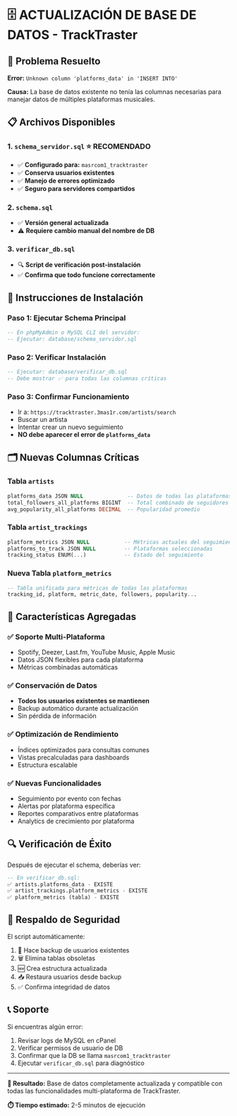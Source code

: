 # 🗄️ ACTUALIZACIÓN DE BASE DE DATOS - TrackTraster

## 🎯 Problema Resuelto
**Error:** `Unknown column 'platforms_data' in 'INSERT INTO'`

**Causa:** La base de datos existente no tenía las columnas necesarias para manejar datos de múltiples plataformas musicales.

## 📋 Archivos Disponibles

### 1. `schema_servidor.sql` ⭐ **RECOMENDADO**
- ✅ **Configurado para:** `masrcom1_tracktraster`
- ✅ **Conserva usuarios existentes**
- ✅ **Manejo de errores optimizado**
- ✅ **Seguro para servidores compartidos**

### 2. `schema.sql` 
- ✅ **Versión general actualizada**
- ⚠️ **Requiere cambio manual del nombre de DB**

### 3. `verificar_db.sql`
- 🔍 **Script de verificación post-instalación**
- ✅ **Confirma que todo funcione correctamente**

## 🚀 Instrucciones de Instalación

### Paso 1: Ejecutar Schema Principal
```sql
-- En phpMyAdmin o MySQL CLI del servidor:
-- Ejecutar: database/schema_servidor.sql
```

### Paso 2: Verificar Instalación
```sql
-- Ejecutar: database/verificar_db.sql
-- Debe mostrar ✅ para todas las columnas críticas
```

### Paso 3: Confirmar Funcionamiento
- Ir a: `https://tracktraster.3mas1r.com/artists/search`
- Buscar un artista
- Intentar crear un nuevo seguimiento
- **NO debe aparecer el error de `platforms_data`**

## 🗂️ Nuevas Columnas Críticas

### Tabla `artists`
```sql
platforms_data JSON NULL              -- Datos de todas las plataformas
total_followers_all_platforms BIGINT  -- Total combinado de seguidores  
avg_popularity_all_platforms DECIMAL  -- Popularidad promedio
```

### Tabla `artist_trackings`
```sql
platform_metrics JSON NULL           -- Métricas actuales del seguimiento
platforms_to_track JSON NULL         -- Plataformas seleccionadas
tracking_status ENUM(...)            -- Estado del seguimiento
```

### Nueva Tabla `platform_metrics`
```sql
-- Tabla unificada para métricas de todas las plataformas
tracking_id, platform, metric_date, followers, popularity...
```

## 🎯 Características Agregadas

### ✅ **Soporte Multi-Plataforma**
- Spotify, Deezer, Last.fm, YouTube Music, Apple Music
- Datos JSON flexibles para cada plataforma
- Métricas combinadas automáticas

### ✅ **Conservación de Datos**
- **Todos los usuarios existentes se mantienen**
- Backup automático durante actualización
- Sin pérdida de información

### ✅ **Optimización de Rendimiento**
- Índices optimizados para consultas comunes
- Vistas precalculadas para dashboards
- Estructura escalable

### ✅ **Nuevas Funcionalidades**
- Seguimiento por evento con fechas
- Alertas por plataforma específica
- Reportes comparativos entre plataformas
- Analytics de crecimiento por plataforma

## 🔍 Verificación de Éxito

Después de ejecutar el schema, deberías ver:

```sql
-- En verificar_db.sql:
✅ artists.platforms_data - EXISTE
✅ artist_trackings.platform_metrics - EXISTE  
✅ platform_metrics (tabla) - EXISTE
```

## 🚨 Respaldo de Seguridad

El script automáticamente:
1. 🔄 Hace backup de usuarios existentes
2. 🗑️ Elimina tablas obsoletas
3. 🆕 Crea estructura actualizada
4. 📥 Restaura usuarios desde backup
5. ✅ Confirma integridad de datos

## 📞 Soporte

Si encuentras algún error:
1. Revisar logs de MySQL en cPanel
2. Verificar permisos de usuario de DB
3. Confirmar que la DB se llama `masrcom1_tracktraster`
4. Ejecutar `verificar_db.sql` para diagnóstico

---

**🎉 Resultado:** Base de datos completamente actualizada y compatible con todas las funcionalidades multi-plataforma de TrackTraster.

**⏱️ Tiempo estimado:** 2-5 minutos de ejecución

